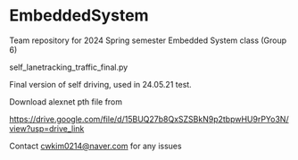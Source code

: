 # EmbeddedSystem
Team repository for 2024 Spring semester Embedded System class (Group 6)

self_lanetracking_traffic_final.py

Final version of self driving, used in 24.05.21 test.

Download alexnet pth file from

https://drive.google.com/file/d/15BUQ27b8QxSZSBkN9p2tbpwHU9rPYo3N/view?usp=drive_link

Contact cwkim0214@naver.com for any issues
